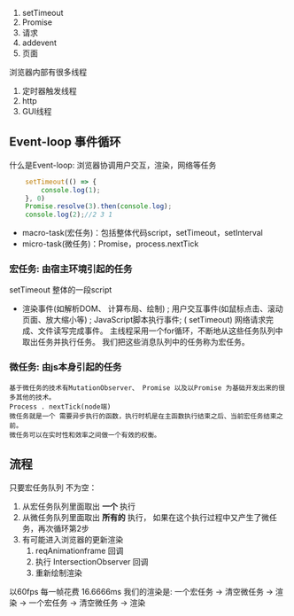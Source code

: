 1. setTimeout
2. Promise
3. 请求
4. addevent
5. 页面

浏览器内部有很多线程
1. 定时器触发线程 
2. http
3. GUI线程

## Event-loop 事件循环
什么是Event-loop:
    浏览器协调用户交互，渲染，网络等任务
```js
    setTimeout(() => {
        console.log(1);
    }, 0)
    Promise.resolve(3).then(console.log);
    console.log(2);//2 3 1
```
- macro-task(宏任务)：包括整体代码script，setTimeout，setInterval
- micro-task(微任务)：Promise，process.nextTick

### 宏任务: 由宿主环境引起的任务
setTimeout
整体的一段script

- 渲染事件(如解析DOM、 计算布局、绘制) ;
    用户交互事件(如鼠标点击、滚动页面、放大缩小等) ;
    JavaScript脚本执行事件; ( setTimeout)
    网络请求完成、文件读写完成事件。
    主线程采用一个for循环，不断地从这些任务队列中取出任务并执行任务。
    我们把这些消息队列中的任务称为宏任务。
### 微任务: 由js本身引起的任务
    基于微任务的技术有MutationObserver、 Promise 以及以Promise 为基础开发出来的很多其他的技术。
    Process . nextTick(node端)
    微任务就是一个 需要异步执行的函数，执行时机是在主函数执行结束之后、当前宏任务结束之前。
    微任务可以在实时性和效率之间做一个有效的权衡。

## 流程
只要宏任务队列 不为空：
1. 从宏任务队列里面取出 **一个** 执行
2.  从微任务队列里面取出 **所有的** 执行，
如果在这个执行过程中又产生了微任务，再次循环第2步
3. 有可能进入浏览器的更新渲染
    1. reqAnimationframe 回调
    2. 执行 IntersectionObserver 回调
    3. 重新绘制渲染

以60fps 每一帧花费 16.6666ms
我们的渲染是:
一个宏任务 -> 清空微任务 -> 渲染 -> 一个宏任务 -> 清空微任务 -> 渲染